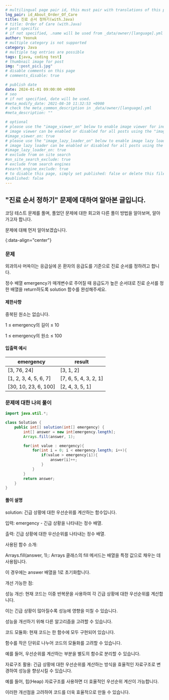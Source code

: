```yaml
---
# multilingual page pair id, this must pair with translations of this page. (This name must be unique)
lng_pair: id_About_Order_Of_Care
title: 진료 순서 정하기(with.Java)
# title: Order of Care (with.Java)
# post specific
# if not specified, .name will be used from _data/owner/[language].yml
author: Yeonuk
# multiple category is not supported
category: Java
# multiple tag entries are possible
tags: [java, coding test]
# thumbnail image for post
img: ":post_pic1.jpg"
# disable comments on this page
# comments_disable: true

# publish date
date: 2024-01-01 09:00:00 +0900
# seo
# if not specified, date will be used.
#meta_modify_date: 2021-08-10 11:32:53 +0900
# check the meta_common_description in _data/owner/[language].yml
#meta_description: ""

# optional
# please use the "image_viewer_on" below to enable image viewer for individual pages or posts (_posts/ or [language]/_posts folders).
# image viewer can be enabled or disabled for all posts using the "image_viewer_posts: true" setting in _data/conf/main.yml.
#image_viewer_on: true
# please use the "image_lazy_loader_on" below to enable image lazy loader for individual pages or posts (_posts/ or [language]/_posts folders).
# image lazy loader can be enabled or disabled for all posts using the "image_lazy_loader_posts: true" setting in _data/conf/main.yml.
#image_lazy_loader_on: true
# exclude from on site search
#on_site_search_exclude: true
# exclude from search engines
#search_engine_exclude: true
# to disable this page, simply set published: false or delete this file
#published: false
---
```


<!-- outline-start -->

## "진료 순서 정하기" 문제에 대하여 알아본 글입니다.

코딩 테스트 문제를 풀며, 풀었던 문제에 대한 회고와 다른 풀이 방법을 알아보며, 알아가고자 합니다.

문제에 대해 먼저 알아보겠습니다.

{:data-align="center"}

<!-- outline-end -->

### 문제

외과의사 머쓱이는 응급실에 온 환자의 응급도를 기준으로 진료 순서를 정하려고 합니다.

정수 배열 emergency가 매개변수로 주어질 때 응급도가 높은 순서대로 진료 순서를 정한 배열을 return하도록 solution 함수를 완성해주세요.

#### 제한사항

중복된 원소는 없습니다.

1 ≤ emergency의 길이 ≤ 10

1 ≤ emergency의 원소 ≤ 100

#### 입출력 예시

| emergency             | result                |
| --------------------- | --------------------- |
| [3, 76, 24]           | [3, 1, 2]             |
| [1, 2, 3, 4, 5, 6, 7] | [7, 6, 5, 4, 3, 2, 1] |
| [30, 10, 23, 6, 100]  | [2, 4, 3, 5, 1]       |

### 문제에 대한 나의 풀이

```java
import java.util.*;

class Solution {
    public int[] solution(int[] emergency) {
        int[] answer = new int[emergency.length];
        Arrays.fill(answer, 1);

        for(int value : emergency){
            for(int i = 0; i < emergency.length; i++){
                if(value > emergency[i]){
                    answer[i]++;
                }
            }
        }
        return answer;
    }
}
```

#### 풀이 설명

solution: 긴급 상황에 대한 우선순위를 계산하는 함수입니다.

입력: emergency - 긴급 상황을 나타내는 정수 배열.

출력: 긴급 상황에 대한 우선순위를 나타내는 정수 배열.

사용된 함수 소개:

Arrays.fill(answer, 1);: Arrays 클래스의 fill 메서드는 배열을 특정 값으로 채우는 데 사용됩니다.

이 경우에는 answer 배열을 1로 초기화합니다.

개선 가능한 점:

성능 개선: 현재 코드는 이중 반복문을 사용하여 각 긴급 상황에 대한 우선순위를 계산합니다.

이는 긴급 상황이 많아질수록 성능에 영향을 미칠 수 있습니다.

성능을 개선하기 위해 다른 알고리즘을 고려할 수 있습니다.

코드 모듈화: 현재 코드는 한 함수에 모두 구현되어 있습니다.

함수를 작은 단위로 나누어 코드의 모듈화를 고려할 수 있습니다.

예를 들어, 우선순위를 계산하는 부분을 별도의 함수로 분리할 수 있습니다.

자료구조 활용: 긴급 상황에 대한 우선순위를 계산하는 방식을 효율적인 자료구조로 변경하여 성능을 향상시킬 수 있습니다.

예를 들어, 힙(Heap) 자료구조를 사용하면 더 효율적인 우선순위 계산이 가능합니다.

이러한 개선점을 고려하여 코드를 더욱 효율적으로 만들 수 있습니다.
